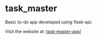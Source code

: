 # task_master
Basic to-do app developed using flask-api.

Visit the website at:
[task-master-app!](https://flask-taskmaster-app.herokuapp.com/)
